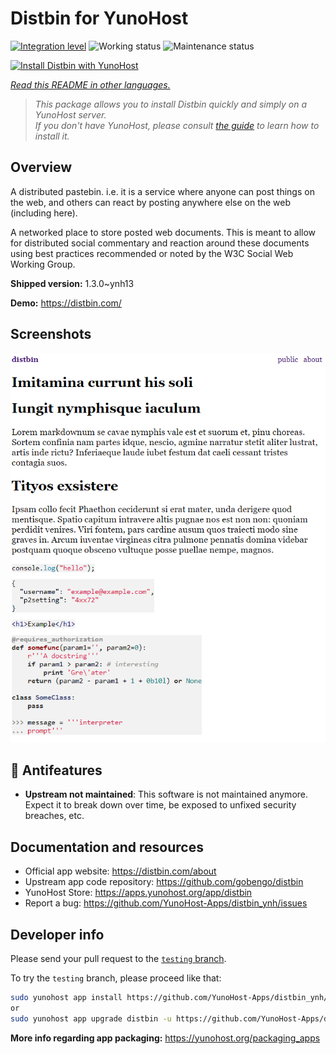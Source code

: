 <!--
N.B.: This README was automatically generated by <https://github.com/YunoHost/apps/tree/master/tools/readme_generator>
It shall NOT be edited by hand.
-->

# Distbin for YunoHost

[![Integration level](https://dash.yunohost.org/integration/distbin.svg)](https://dash.yunohost.org/appci/app/distbin) ![Working status](https://ci-apps.yunohost.org/ci/badges/distbin.status.svg) ![Maintenance status](https://ci-apps.yunohost.org/ci/badges/distbin.maintain.svg)

[![Install Distbin with YunoHost](https://install-app.yunohost.org/install-with-yunohost.svg)](https://install-app.yunohost.org/?app=distbin)

*[Read this README in other languages.](./ALL_README.md)*

> *This package allows you to install Distbin quickly and simply on a YunoHost server.*  
> *If you don't have YunoHost, please consult [the guide](https://yunohost.org/install) to learn how to install it.*

## Overview

A distributed pastebin. i.e. it is a service where anyone can post things on the web, and others can react by posting anywhere else on the web (including here).

A networked place to store posted web documents. This is meant to allow for distributed social commentary and reaction around these documents using best practices recommended or noted by the W3C Social Web Working Group.


**Shipped version:** 1.3.0~ynh13

**Demo:** <https://distbin.com/>

## Screenshots

![Screenshot of Distbin](./doc/screenshots/screenshot.PNG)

## :red_circle: Antifeatures

- **Upstream not maintained**: This software is not maintained anymore. Expect it to break down over time, be exposed to unfixed security breaches, etc.

## Documentation and resources

- Official app website: <https://distbin.com/about>
- Upstream app code repository: <https://github.com/gobengo/distbin>
- YunoHost Store: <https://apps.yunohost.org/app/distbin>
- Report a bug: <https://github.com/YunoHost-Apps/distbin_ynh/issues>

## Developer info

Please send your pull request to the [`testing` branch](https://github.com/YunoHost-Apps/distbin_ynh/tree/testing).

To try the `testing` branch, please proceed like that:

```bash
sudo yunohost app install https://github.com/YunoHost-Apps/distbin_ynh/tree/testing --debug
or
sudo yunohost app upgrade distbin -u https://github.com/YunoHost-Apps/distbin_ynh/tree/testing --debug
```

**More info regarding app packaging:** <https://yunohost.org/packaging_apps>
